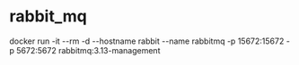 # rabbit_mq

 docker run -it --rm -d --hostname rabbit --name rabbitmq  -p 15672:15672 -p 5672:5672 rabbitmq:3.13-management
